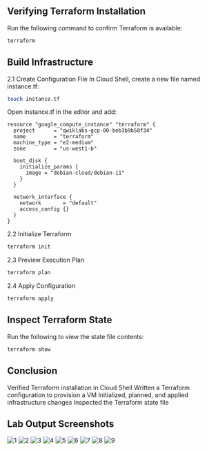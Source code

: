 ## Verifying Terraform Installation


Run the following command to confirm Terraform is available:

```bash
terraform
```

## Build Infrastructure
2.1 Create Configuration File
In Cloud Shell, create a new file named instance.tf:

```bash
touch instance.tf
```

Open instance.tf in the editor and add:

```hcl
resource "google_compute_instance" "terraform" {
  project      = "qwiklabs-gcp-00-beb3b9b58f34"
  name         = "terraform"
  machine_type = "e2-medium"
  zone         = "us-west1-b"

  boot_disk {
    initialize_params {
      image = "debian-cloud/debian-11"
    }
  }

  network_interface {
    network       = "default"
    access_config {}
  }
}
```

2.2 Initialize Terraform
```bash
terraform init
```

2.3 Preview Execution Plan
```bash
terraform plan
```

2.4 Apply Configuration
```bash
terraform apply
```

## Inspect Terraform State
Run the following to view the state file contents:

```bash
terraform show
```

## Conclusion

Verified Terraform installation in Cloud Shell
Written a Terraform configuration to provision a VM
Initialized, planned, and applied infrastructure changes
Inspected the Terraform state file

## Lab Output Screenshots

![1](https://github.com/user-attachments/assets/b30e3718-217c-4044-b474-35433992b71d)
![2](https://github.com/user-attachments/assets/c872b98e-d9e5-44bf-abd6-aba8a904c18a)
![3](https://github.com/user-attachments/assets/67445dd7-6621-4f3c-82bd-a65e0d8e6cd9)
![4](https://github.com/user-attachments/assets/72f5ca9e-66c2-4eb8-be38-b1127e0f10ad)
![5](https://github.com/user-attachments/assets/d22bd133-a743-49b2-9c5e-082c76e60070)
![6](https://github.com/user-attachments/assets/6c324f29-1cac-4d6e-9a76-58312a148706)
![7](https://github.com/user-attachments/assets/7cdc0911-7c46-41ca-99e0-8aa4ac2cc98e)
![8](https://github.com/user-attachments/assets/0ed58b8a-405a-4f5e-ace1-bf5062832142)
![9](https://github.com/user-attachments/assets/aab7057a-112b-4192-a0d0-01838b3a3543)




